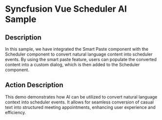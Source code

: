 # Syncfusion Vue Scheduler AI Sample

## Description

In this sample, we have integrated the Smart Paste component with the Scheduler component to convert natural language content into scheduler events. By using the smart paste feature, users can populate the converted content into a custom dialog, which is then added to the Scheduler component.

## Action Description

This demo demonstrates how AI can be utilized to convert natural language context into scheduler events. It allows for seamless conversion of casual text into structured meeting appointments, enhancing user experience and efficiency.

